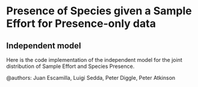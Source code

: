 # Presence of Species given a Sample Effort for Presence-only data
## Independent model
Here is the code implementation of the independent model for the joint distribution of Sample Effort and Species Presence.

@authors: Juan Escamilla,  Luigi Sedda, Peter Diggle, Peter Atkinson


